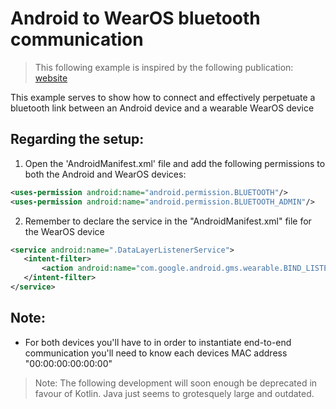 # Android to WearOS bluetooth communication

> This following example is inspired by the following publication: [website](https://developer.android.com/training/wearables/data/data-layer#cloud)

This example serves to show how to connect and effectively perpetuate a bluetooth link between an Android device and a wearable WearOS device

## Regarding the setup:

1. Open the 'AndroidManifest.xml' file and add the following permissions to both the Android and WearOS devices:

```XML
<uses-permission android:name="android.permission.BLUETOOTH"/>
<uses-permission android:name="android.permission.BLUETOOTH_ADMIN"/>
```

2. Remember to declare the service in the "AndroidManifest.xml" file for the WearOS device

```XML
<service android:name=".DataLayerListenerService">
   <intent-filter>
       <action android:name="com.google.android.gms.wearable.BIND_LISTENER"/>
   </intent-filter>
</service>
```

## Note:

* For both devices you'll have to in order to instantiate end-to-end communication you'll need to know each devices MAC address "00:00:00:00:00:00"

> Note: The following development will soon enough be deprecated in favour of Kotlin. Java just seems to grotesquely large and outdated.
